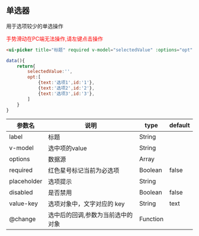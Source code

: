 ## 单选器
用于选项较少的单选操作

<span style="color:red">手势滑动在PC端无法操作,请左键点击操作</span>


```html
<ui-picker title="标题" required v-model="selectedValue" :options="opt"> </ui-picker>
```

```js
data(){
    return{
        selectedValue:'',
        opt:[
            {text:'选项1',id:'1'},
            {text:'选项2',id:'2'},
            {text:'选项3',id:'3'},
        ]
    }
}
```

参数名      |  说明                                 |  type    | default  
------------|---------------------------------------|----------|----------
label       |  标题                                 | String   |          
v-model     |  选中项的value                        | String   |          
options     |  数据源                               | Array    |          
required    |  红色星号标记当前为必选项             | Boolean  | false    
placeholder |  选项提示                             | String   |          
disabled    |  是否禁用                             | Boolean  | false    
value-key   |  选项对象中，文字对应的 key           | String   | text     
@change     |  选中后的回调,参数为当前选中的对象    | Function |          

